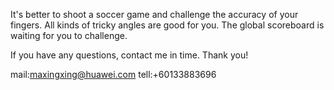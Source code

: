 
It's better to shoot a soccer game and challenge the accuracy of your fingers. All kinds of tricky angles are good for you. The global scoreboard is waiting for you to challenge.

If you have any questions, contact me in time. Thank you!

mail:maxingxing@huawei.com
tell:+60133883696
